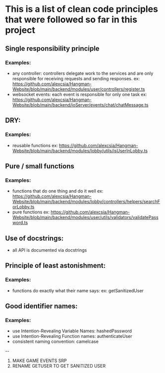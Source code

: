 # This is a list of clean code principles that were followed so far in this project

## Single responsibility principle

### Examples:

- any controller: controllers delegate work to the services and are only responsible for receiving requests and sending responses.
  ex: https://github.com/alexcsia/Hangman-Website/blob/main/backend/modules/user/controllers/register.ts
- websocket events: each event is responsible for only one task
  ex: https://github.com/alexcsia/Hangman-Website/blob/main/backend/ioServer/events/chat/chatMessage.ts

## DRY:

### Examples:

- reusable functions
  ex: https://github.com/alexcsia/Hangman-Website/blob/main/backend/modules/lobby/utils/isUserInLobby.ts

## Pure / small functions

### Examples:

- functions that do one thing and do it well
  ex: https://github.com/alexcsia/Hangman-Website/blob/main/backend/modules/lobby/controllers/helpers/searchForLobby.ts
- pure functions
  ex: https://github.com/alexcsia/Hangman-Website/blob/main/backend/modules/user/utils/validators/validatePassword.ts

## Use of docstrings:

- all API is documented via docstrings

## Principle of least astonishment:

### Examples:

- functions do exactly what their name says:
  ex: getSanitizedUser

## Good identifier names:

### Examples:

- use Intention-Revealing Variable Names:
  hashedPassword
- use Intention-Revealing Function names:
  authenticateUser
- consistent naming convention:
  camelcase

--

1. MAKE GAME EVENTS SRP
2. RENAME GETUSER TO GET SANITIZED USER
